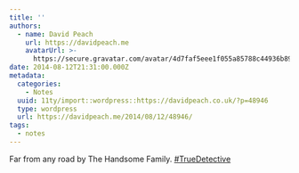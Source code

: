 ```yaml
---
title: ''
authors:
  - name: David Peach
    url: https://davidpeach.me
    avatarUrl: >-
      https://secure.gravatar.com/avatar/4d7faf5eee1f055a85788c44936b8995eaab6dfb004e7854ec747ccb272e91ee?s=96&d=mm&r=g
date: 2014-08-12T21:31:00.000Z
metadata:
  categories:
    - Notes
  uuid: 11ty/import::wordpress::https://davidpeach.co.uk/?p=48946
  type: wordpress
  url: https://davidpeach.me/2014/08/12/48946/
tags:
  - notes
---
```

Far from any road by The Handsome Family. [#TrueDetective](https://twitter.com/search?q=%23TrueDetective)